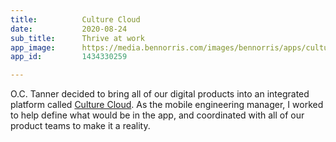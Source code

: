 ```yaml
---
title:          Culture Cloud
date:           2020-08-24
sub_title:      Thrive at work
app_image:      https://media.bennorris.com/images/bennorris/apps/culture-cloud.png
app_id:         1434330259

---
```


O.C. Tanner decided to bring all of our digital products into an integrated platform called [Culture Cloud](https://www.octanner.com/products/culture-cloud.html). As the mobile engineering manager, I worked to help define what would be in the app, and coordinated with all of our product teams to make it a reality.
